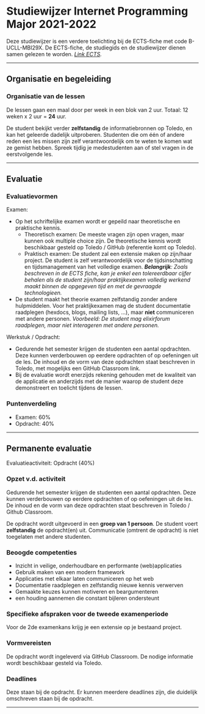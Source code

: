 # Studiewijzer Internet Programming Major 2021-2022

Deze studiewijzer is een verdere toelichting bij de ECTS-fiche met code B-UCLL-MBI29X. De ECTS-fiche, de studiegids en de studiewijzer dienen samen gelezen te worden. _[Link ECTS](https://onderwijsaanbod.leuven.ucll.be/2021/syllabi/n/MBI29XN.htm)._

___

## Organisatie en begeleiding

### Organisatie van de lessen

De lessen gaan een maal door per week in een blok van 2 uur. Totaal: 12 weken x 2 uur = **24** uur.  

De student bekijkt verder **zelfstandig** de informatiebronnen op Toledo, en kan het geleerde dadelijk uitproberen. Studenten die om één of andere reden een les missen zijn zelf verantwoordelijk om te weten te komen wat ze gemist hebben. Spreek tijdig je medestudenten aan of stel vragen in de eerstvolgende les.

___

## Evaluatie

### Evaluatievormen

Examen:

* Op het schriftelijke examen wordt er gepeild naar theoretische en praktische kennis.
  * Theoretisch examen: De meeste vragen zijn open vragen, maar kunnen ook multiple choice zijn. De theoretische kennis wordt beschikbaar gesteld op Toledo / GitHub (referentie komt op Toledo).
  * Praktisch examen: De student zal een extensie maken op zijn/haar project. De student is zelf verantwoordelijk voor de tijdsinschatting en tijdsmanagement van het volledige examen. _**Belangrijk**: Zoals beschreven in de ECTS fiche, kan je enkel een tolereerdbaar cijfer behalen als de student zijn/haar praktijkexamen volledig werkend maakt binnen de opgegeven tijd en met de gevraagde technologieen._
* De student maakt het theorie examen zelfstandig zonder andere hulpmiddelen. Voor het praktijkexamen mag de student documentatie raadplegen (hexdocs, blogs, mailing lists, ...), maar **niet** communiceren met andere personen. _Voorbeeld: De student mag elixirforum raadplegen, maar niet interageren met andere personen._

Werkstuk / Opdracht:

* Gedurende het semester krijgen de studenten een aantal opdrachten. Deze kunnen verderbouwen op eerdere opdrachten of op oefeningen uit de les. De inhoud en de vorm van deze opdrachten staat beschreven in Toledo, met mogelijks een GitHub Classroom link.
* Bij de evaluatie wordt enerzijds rekening gehouden met de kwaliteit van de applicatie en anderzijds met de manier waarop de student deze demonstreert en toelicht tijdens de lessen.

### Puntenverdeling

* Examen: 60%
* Opdracht: 40%

___

## Permanente evaluatie

Evaluatieactiviteit: Opdracht (40%)

### Opzet v.d. activiteit

Gedurende het semester krijgen de studenten een aantal opdrachten. Deze kunnen verderbouwen op eerdere opdrachten of op oefeningen uit de les. De inhoud en de vorm van deze opdrachten staat beschreven in Toledo / Github Classroom.

De opdracht wordt uitgevoerd in een **groep van 1 persoon**. De student voert **zelfstandig** de opdracht(en) uit. Communicatie (omtrent de opdracht) is niet toegelaten met andere studenten.

### Beoogde competenties

* Inzicht in veilige, onderhoudbare en performante (web)applicaties
* Gebruik maken van een modern framework
* Applicaties met elkaar laten communiceren op het web
* Documentatie raadplegen en zelfstandig nieuwe kennis verwerven
* Gemaakte keuzes kunnen motiveren en beargumenteren
* een houding aannemen die constant bijleren ondersteunt

### Specifieke afspraken voor de tweede examenperiode

Voor de 2de examenkans krijg je een extensie op je bestaand project.

### Vormvereisten

De opdracht wordt ingeleverd via GitHub Classroom. De nodige informatie wordt beschikbaar gesteld via Toledo.

### Deadlines

Deze staan bij de opdracht. Er kunnen meerdere deadlines zijn, die duidelijk omschreven staan bij de opdracht.

___
